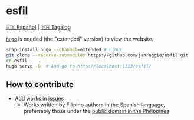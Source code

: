# esfil

[🇪🇸 Español](./README.markdown) | [🇵🇭 Tagalog](./README.tgl.markdown)

[`hugo`](https://gohugo.io/) is needed (the "extended" version) to view the website.

```bash
snap install hugo --channel=extended # Linux
git clone --recurse-submodules https://github.com/janreggie/esfil.git
cd esfil
hugo serve -D  # And go to http://localhost:1313/esfil/
```

## How to contribute

- Add works in [issues](https://github.com/janreggie/esfil/issues)
  - Works written by Filipino authors in the Spanish language, preferrably those under the [public domain in the Philippines](https://commons.wikimedia.org/wiki/Commons:Copyright_rules_by_territory/Philippines)
